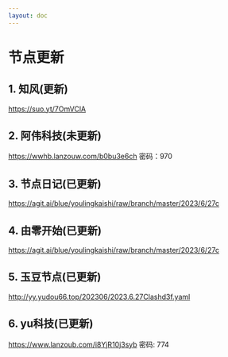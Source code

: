 ```yaml
---
layout: doc
---
```

# 节点更新

## 1. 知风(更新)

https://suo.yt/7OmVClA

## 2. 阿伟科技(未更新)

https://wwhb.lanzouw.com/b0bu3e6ch 密码：970

## 3. 节点日记(已更新)

https://agit.ai/blue/youlingkaishi/raw/branch/master/2023/6/27c

## 4. 由零开始(已更新)

https://agit.ai/blue/youlingkaishi/raw/branch/master/2023/6/27c

## 5. 玉豆节点(已更新)

http://yy.yudou66.top/202306/2023.6.27Clashd3f.yaml
  
## 6. yu科技(已更新)

https://www.lanzoub.com/i8YjR10j3syb 密码: 774
